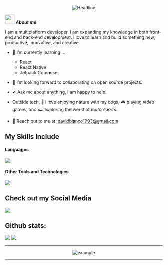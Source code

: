 <div align=center>
        <img src="https://readme-typing-svg.herokuapp.com?color=%236FDA44&size=32&center=true&vCenter=true&width=600&height=50&lines=Hi+there+I'm+David+%F0%9F%91%8B;" alt="Headline" />
    </div>

<!--  -->

<img src="https://media.giphy.com/media/ObNTw8Uzwy6KQ/giphy.gif" width="30px">&nbsp;***About me***

I am a multiplatform developer. I am expanding my knowledge in both front-end and back-end development. I love to learn and build something new, productive, innovative, and creative.

- 🌱 I’m currently learning ...
  - React
  - React Native
  - Jetpack Compose

- 👯 I’m looking forward to collaborating on open source projects.
- ✔ Ask me about anything, I am happy to help!<br>
- Outside tech, 🌟 I love enjoying nature with my dogs, 🎮 playing video games, and 🏎 exploring the world of motorsports.
- 💌 Reach out to me at: <a href="davidblanco1993@gmail.com">davidblanco1993@gmail.com</a>



## My Skills Include

<h4> Languages </h4>

<p>
  <a href="https://skillicons.dev">
    <img src="https://skillicons.dev/icons?i=js,html,css,bootstrap,tailwind,react,express,java,spring,kotlin,nodejs" />
  </a>
</p>


<h4> Other Tools and Technologies </h4>

<p>
  <a href="https://skillicons.dev">
    <img src="https://skillicons.dev/icons?i=mysql,mongodb,aws,figma,git,maven,materialui,notion,postman" />
  </a>
</p>

## Check out my Social Media

<a href= "https://www.linkedin.com/in/david-menendez-blanco-056a18252/">
   <img src="https://skillicons.dev/icons?i=linkedin" />
</a>
<h2>Github stats:</h2> 

[![](https://github-readme-stats.vercel.app/api?username=DavCode46&show_icons=true&theme=tokyonight&hide_border=true&locale=en)](https://github.com/DavCode46)
[![](https://github-readme-streak-stats.herokuapp.com/?user=DavCode46&theme=material-palenight)](https://github.com/DavCode46)
</div>

----

<p align="center">
  <img  src="https://raw.githubusercontent.com/DavCode46/Elanza-48/main/resources/img/github-contribution-grid-snake.svg"
    alt="example" />
</p>

------

